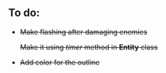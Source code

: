 ## To do:
- ~~Make flashing after damaging enemies~~
  
    ~~Make it using _timer_ method in **Entity** class~~
- ~~Add color for the outline~~